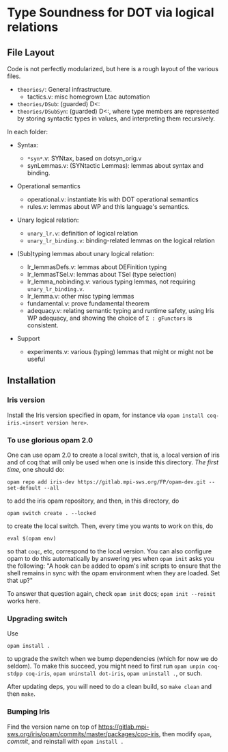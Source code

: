 # Type Soundness for DOT via logical relations

## File Layout

Code is not perfectly modularized, but here is a rough layout of the various files.

* `theories/`: General infrastructure.
  - tactics.v: misc homegrown Ltac automation
* `theories/DSub`: (guarded) D<:
* `theories/DSubSyn`: (guarded) D<:, where type members are represented by
  storing syntactic types in values, and interpreting them recursively.

In each folder:
* Syntax:
  - `*syn*`.v: SYNtax, based on dotsyn_orig.v
  - synLemmas.v: (SYNtactic Lemmas): lemmas about syntax and binding.
* Operational semantics
  - operational.v: instantiate Iris with DOT operational semantics
  - rules.v: lemmas about WP and this language's semantics.

* Unary logical relation:
  - `unary_lr.v`: definition of logical relation
  - `unary_lr_binding.v`: binding-related lemmas on the logical relation
* (Sub)typing lemmas about unary logical relation:
  - lr_lemmasDefs.v: lemmas about DEFinition typing
  - lr_lemmasTSel.v: lemmas about TSel (type selection)
  - lr_lemma_nobinding.v: various typing lemmas, not requiring `unary_lr_binding.v`.
  - lr_lemma.v: other misc typing lemmas
  - fundamental.v: prove fundamental theorem
  - adequacy.v: relating semantic typing and runtime safety, using Iris WP
    adequacy, and showing the choice of `Σ : gFunctors` is consistent.
* Support
  - experiments.v: various (typing) lemmas that might or might not be useful

## Installation
### Iris version

Install the Iris version specified in opam, for instance via
`opam install coq-iris.<insert version here>`.

### To use glorious opam 2.0

One can use opam 2.0 to create a local switch, that is, a local version of iris
and of coq that will only be used when one is inside this directory. _The first
time,_ one should do:

```shell
opam repo add iris-dev https://gitlab.mpi-sws.org/FP/opam-dev.git --set-default --all
```

to add the iris opam repository, and then, in this directory, do

```shell
opam switch create . --locked
```

to create the local switch. Then, every time you wants to work on this, do

```shell
eval $(opam env)
```

so that `coqc`, etc, correspond to the local version. You can also configure
opam to do this automatically by answering yes when `opam init` asks you the
following:
"A hook can be added to opam's init scripts to ensure that the shell remains in sync with the opam environment when they are loaded. Set that up?"

To answer that question again, check `opam init` docs; `opam init --reinit`
works here.

### Upgrading switch

Use

```
opam install .
```

to upgrade the switch when we bump dependencies (which for now we do seldom).
To make this succeed, you might need to first run `opam unpin coq-stdpp
coq-iris`, `opam uninstall dot-iris`, `opam uninstall .`, or such.

After updating deps, you will need to do a clean build, so `make clean` and then
`make`.

### Bumping Iris

Find the version name on top of
https://gitlab.mpi-sws.org/iris/opam/commits/master/packages/coq-iris, then
modify `opam`, *commit*, and reinstall with `opam install .`
